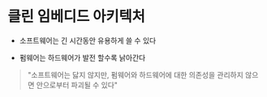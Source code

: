 # 클린 임베디드 아키텍처

* 소프트웨어는 긴 시간동안 유용하게 쓸 수 있다

* 펌웨어는 하드웨어가 발전 할수록 낡아간다

> "소프트웨어는 닳지 않지만, 펌웨어와 하드웨어에 대한 의존성을 관리하지 않으면 안으로부터 파괴될 수 있다"


